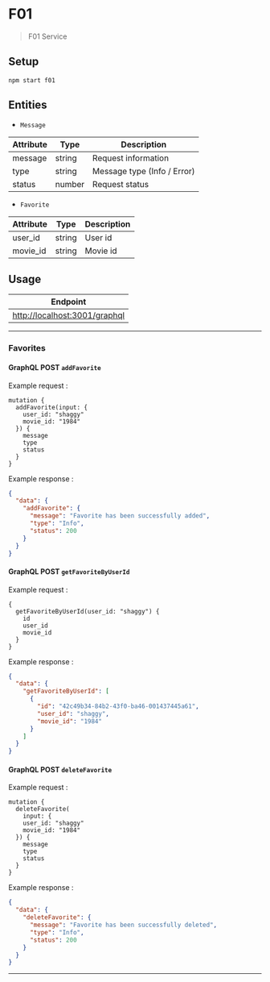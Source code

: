 # F01

> F01 Service

## Setup

```console
npm start f01
```

## Entities

- `Message`

| Attribute | Type | Description |
| - | - | - |
| message | string | Request information |
| type | string | Message type (Info / Error) |
| status | number | Request status |

- `Favorite`

| Attribute | Type | Description |
| - | - | - |
| user_id | string | User id |
| movie_id | string | Movie id |

## Usage

| Endpoint |
| - |
| <http://localhost:3001/graphql> |

---

### Favorites

#### GraphQL POST `addFavorite`

Example request :

```qraphql
mutation {
  addFavorite(input: {
    user_id: "shaggy"
    movie_id: "1984"
  }) {
    message
    type
    status
  }
}
```

Example response :

```json
{
  "data": {
    "addFavorite": {
      "message": "Favorite has been successfully added",
      "type": "Info",
      "status": 200
    }
  }
}
```

#### GraphQL POST `getFavoriteByUserId`

Example request :

```qraphql
{
  getFavoriteByUserId(user_id: "shaggy") {
    id
    user_id
    movie_id
  }
}
```

Example response :

```json
{
  "data": {
    "getFavoriteByUserId": [
      {
        "id": "42c49b34-84b2-43f0-ba46-001437445a61",
        "user_id": "shaggy",
        "movie_id": "1984"
      }
    ]
  }
}
```

#### GraphQL POST `deleteFavorite`

Example request :

```qraphql
mutation {
  deleteFavorite(
    input: {
    user_id: "shaggy"
    movie_id: "1984"
  }) {
    message
    type
    status
  }
}
```

Example response :

```json
{
  "data": {
    "deleteFavorite": {
      "message": "Favorite has been successfully deleted",
      "type": "Info",
      "status": 200
    }
  }
}
```

---
